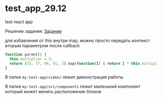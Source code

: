 # test_app_29.12
test react app

Решение задания: [Задание](https://drive.google.com/file/d/1j5FHbcbP17Hz9Z2oWPKQ4CVQ8x3yJINq/view)

для избавления от this внутри map, можно просто передать контекст вторым параметром после callback
```javascript
function parent() {
  this.multiplier = 3;
  return [33, 77, 99, 81, 3].map(function(I) { return I * this.multiplier}, this);
}
```

В папке `my-test-app/video/` лежит демонстрация работы

В папке `my-test-app/src/components` лежит маленький компонент который может менять расположение блоков